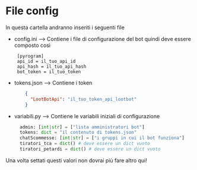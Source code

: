 # File config

In questa cartella andranno inseriti i seguenti file

- config.ini --> Contiene i file di configurazione del bot quindi deve essere composto così
     ``` 
      [pyrogram]
      api_id = il_tuo_api_id
      api_hash = il_tuo_api_hash
      bot_token = il_tuo_token
    ```
- tokens.json --> Contiene i token
    ``` json
        {
          "LootBotApi": "il_tuo_token_api_lootbot"
        }
    ```
- variabili.py --> Contiene le variabili iniziali di configurazione
  ```python
    admin: [int|str] = ["lista amministratori bot"]
    tokens: dict = "il contenuto di tokens.json"
    chatScommesse: [int|str] = ["i gruppi in cui il bot funziona"]
    tiratori_tca = dict() # deve essere un dict vuoto
    tiratori_petardi = dict() # deve essere un dict vuoto
  ```

Una volta settati questi valori non dovrai più fare altro qui!
